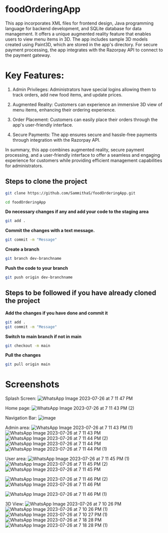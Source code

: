 # foodOrderingApp
This app incorporates XML files for frontend design, Java programming language for backend development, and SQLite database for data management. It offers a unique augmented reality feature that enables users to view menu items in 3D. The app includes sample 3D models created using Paint3D, which are stored in the app's directory. For secure payment processing, the app integrates with the Razorpay API to connect to the payment gateway.

# Key Features:
1) Admin Privileges: Administrators have special logins allowing them to track orders, add new food items, and update prices.

2) Augmented Reality: Customers can experience an immersive 3D view of menu items, enhancing their ordering experience.

3) Order Placement: Customers can easily place their orders through the app's user-friendly interface.

4) Secure Payments: The app ensures secure and hassle-free payments through integration with the Razorpay API.

In summary, this app combines augmented reality, secure payment processing, and a user-friendly interface to offer a seamless and engaging experience for customers while providing efficient management capabilities for administrators.

## Steps to clone the project

```bash
git clone https://github.com/SammithaS/foodOrderingApp.git
```

```bash
cd foodOrderingApp
```

**Do necessary changes if any and add your code to the staging area**

```bash
git add .
```

**Commit the changes with a text message.**

```bash
git commit -m "Message"
```

**Create a branch** 
```bash
git branch dev-branchname
```

**Push the code to your branch**
```bash
git push origin dev-branchname
```

## Steps to be followed if you have already cloned the project

**Add the changes if you have done and commit it**
```bash
git add .
git commit -m "Message"
```

**Switch to main branch if not in main**
```bash
git checkout -m main
```

**Pull the changes**
```bash
git pull origin main
```

# Screenshots
Splash Screen:
![WhatsApp Image 2023-07-26 at 7 11 47 PM](https://github.com/SammithaS/foodOrderingApp/assets/121117205/9ccc9c6f-2e26-4aa4-a755-46d3fa9c5660)


Home page:
![WhatsApp Image 2023-07-26 at 7 11 43 PM (2)](https://github.com/SammithaS/foodOrderingApp/assets/121117205/59b11848-b9e2-4c9d-b8a0-32e22a05c8dc)

Navigation Bar:
![image](https://github.com/SammithaS/foodOrderingApp/assets/121117205/5c418f0b-5708-4539-95ee-2e43522e9e99)

Admin area:
![WhatsApp Image 2023-07-26 at 7 11 43 PM (1)](https://github.com/SammithaS/foodOrderingApp/assets/121117205/901b0241-c046-4e81-8971-8e58c27256ff)
![WhatsApp Image 2023-07-26 at 7 11 43 PM](https://github.com/SammithaS/foodOrderingApp/assets/121117205/713d8129-ee25-433f-9cdf-bf04ce6998d8)
![WhatsApp Image 2023-07-26 at 7 11 44 PM (2)](https://github.com/SammithaS/foodOrderingApp/assets/121117205/3797dff2-f71c-432d-9078-94bf20a17dba)
![WhatsApp Image 2023-07-26 at 7 11 44 PM](https://github.com/SammithaS/foodOrderingApp/assets/121117205/798f47f5-d726-4c19-b0df-d97668ae0ab1)
![WhatsApp Image 2023-07-26 at 7 11 44 PM (1)](https://github.com/SammithaS/foodOrderingApp/assets/121117205/40ab8795-49e8-4b73-bc30-e862415e43ea)

User area:
![WhatsApp Image 2023-07-26 at 7 11 45 PM (1)](https://github.com/SammithaS/foodOrderingApp/assets/121117205/41ce5cec-ff77-4e29-84c1-a3fa04e88044)
![WhatsApp Image 2023-07-26 at 7 11 45 PM (2)](https://github.com/SammithaS/foodOrderingApp/assets/121117205/765c98f8-88e0-4f3c-9991-0ec19c7e3a2d)
![WhatsApp Image 2023-07-26 at 7 11 45 PM](https://github.com/SammithaS/foodOrderingApp/assets/121117205/37fe8787-aab8-47b9-926a-d8145c2a2a19)

![WhatsApp Image 2023-07-26 at 7 11 46 PM (2)](https://github.com/SammithaS/foodOrderingApp/assets/121117205/f61983c6-c309-4180-a05f-ee3dbede1c8e)
![WhatsApp Image 2023-07-26 at 7 11 46 PM](https://github.com/SammithaS/foodOrderingApp/assets/121117205/51bfce12-9b29-4663-ae60-2d56b5ceeca2)

![WhatsApp Image 2023-07-26 at 7 11 46 PM (1)](https://github.com/SammithaS/foodOrderingApp/assets/121117205/d5bce513-d762-4d03-ba08-f6d025cfd42a)


3D View:
![WhatsApp Image 2023-07-26 at 7 10 26 PM](https://github.com/SammithaS/foodOrderingApp/assets/121117205/a55537df-541b-4428-8a50-b748d264ce39)
![WhatsApp Image 2023-07-26 at 7 10 26 PM (1)](https://github.com/SammithaS/foodOrderingApp/assets/121117205/f5cff1b4-f448-4fcd-aba6-d1701f4edda5)
![WhatsApp Image 2023-07-26 at 7 10 27 PM (1)](https://github.com/SammithaS/foodOrderingApp/assets/121117205/6a275acf-38af-49ab-ab6a-d31e25b7fcff)
![WhatsApp Image 2023-07-26 at 7 18 28 PM](https://github.com/SammithaS/foodOrderingApp/assets/121117205/ed251cc5-2fc9-41c4-83fe-53d36518a32f)
![WhatsApp Image 2023-07-26 at 7 18 28 PM (1)](https://github.com/SammithaS/foodOrderingApp/assets/121117205/45988090-9f35-432e-8076-4f3abe0a248f)






